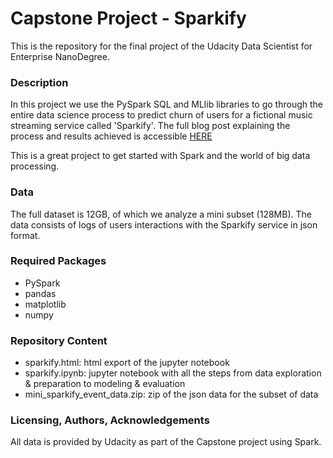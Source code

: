 # Capstone Project - Sparkify
This is the repository for the final project of the Udacity Data Scientist for Enterprise NanoDegree.

### Description
In this project we use the PySpark SQL and MLlib libraries to go through the entire data science process to predict churn of users for a fictional music streaming service called 'Sparkify'.
The full blog post explaining the process and results achieved is accessible [HERE](https://medium.com/@garcia.stef/how-to-predict-churn-df9fd3cf1409)

This is a great project to get started with Spark and the world of big data processing.


### Data
The full dataset is 12GB, of which we analyze a mini subset (128MB).
The data consists of logs of users interactions with the Sparkify service in json format.

### Required Packages
- PySpark
- pandas
- matplotlib
- numpy

### Repository Content
- sparkify.html: html export of the jupyter notebook
- sparkify.ipynb: jupyter notebook with all the steps from data exploration & preparation to modeling & evaluation
- mini_sparkify_event_data.zip: zip of the json data for the subset of data

### Licensing, Authors, Acknowledgements
All data is provided by Udacity as part of the Capstone project using Spark.
